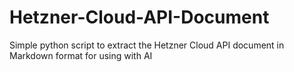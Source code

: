 # Hetzner-Cloud-API-Document
Simple python script to extract the Hetzner Cloud API document in Markdown format for using with AI
